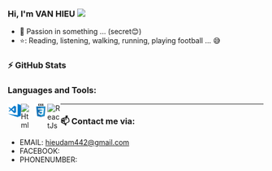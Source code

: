 ### Hi, I'm VAN HIEU <img src="https://media.giphy.com/media/hvRJCLFzcasrR4ia7z/giphy.gif" width="25px">   


- 🔭 Passion in something ... (secret😊)
- ⭐: Reading, listening, walking, running, playing football ... 😅

### :zap: GitHub Stats

### Languages and Tools:
<img align="left" alt="Visual Studio Code" width="26px" src="https://raw.githubusercontent.com/github/explore/80688e429a7d4ef2fca1e82350fe8e3517d3494d/topics/visual-studio-code/visual-studio-code.png" />
<img align="left" alt="Html" width="26px" src="https://www.freeiconspng.com/uploads/html5-icon-1.png" /> 
<img align="left" alt="Css" width="26px" src="https://raw.githubusercontent.com/github/explore/6c6508f34230f0ac0d49e847a326429eefbfc030/topics/css/css.png" /> 
<img align="left" alt="ReactJs" width="26px" src="https://banner2.cleanpng.com/20180604/pol/kisspng-react-javascript-angularjs-ionic-atom-5b154be6709500.6532453515281223424611.jpg" /> 

---

### 📫 Contact me via:
- EMAIL: hieudam442@gmail.com
- FACEBOOK:
- PHONENUMBER:
